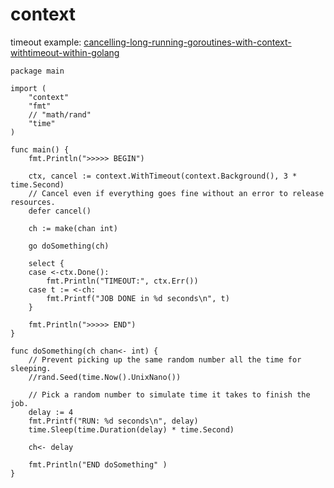 # context



timeout example: [cancelling-long-running-goroutines-with-context-withtimeout-within-golang](http://www.inanzzz.com/index.php/post/gao6/cancelling-long-running-goroutines-with-context-withtimeout-within-golang)

```
package main
 
import (
	"context"
	"fmt"
	// "math/rand"
	"time"
)
 
func main() {
	fmt.Println(">>>>> BEGIN")
 
	ctx, cancel := context.WithTimeout(context.Background(), 3 * time.Second)
	// Cancel even if everything goes fine without an error to release resources.
	defer cancel()
 
	ch := make(chan int)
 
	go doSomething(ch)
 
	select {
	case <-ctx.Done():
		fmt.Println("TIMEOUT:", ctx.Err())
	case t := <-ch:
		fmt.Printf("JOB DONE in %d seconds\n", t)
	}
 
	fmt.Println(">>>>> END")
}
 
func doSomething(ch chan<- int) {
	// Prevent picking up the same random number all the time for sleeping.
	//rand.Seed(time.Now().UnixNano())
 
	// Pick a random number to simulate time it takes to finish the job.
	delay := 4
	fmt.Printf("RUN: %d seconds\n", delay)
	time.Sleep(time.Duration(delay) * time.Second)
 
	ch<- delay
	
	fmt.Println("END doSomething" )
}
```
